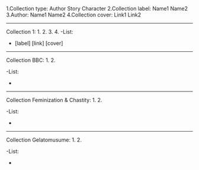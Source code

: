 1.Collection type: Author Story Character
2.Collection label: Name1 Name2
3.Author: Name1 Name2
4.Collection cover: Link1 Link2

--------------------------------------------------------

Collection 1:
1.
2.
3.
4.
-List:
- [label] [link] [cover]

--------------------------------------------------------

Collection BBC:
1.
2.

-List:

-

--------------------------------------------------------

Collection Feminization & Chastity:
1.
2.

-List:

-

--------------------------------------------------------

Collection Gelatomusume:
1.
2.

-List:

-